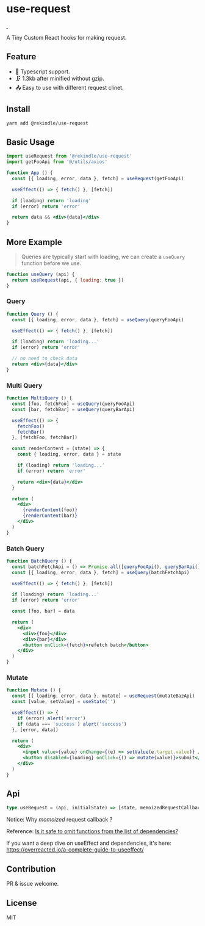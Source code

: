 # use-request

</a>
<a href="https://www.npmjs.com/package/@rekindle/use-request" target="\_parent">
<img alt="" src="https://img.shields.io/npm/dm/@rekindle/use-request.svg" />
</a>
<a href="https://www.npmjs.com/package/@rekindle/use-request" target="\_parent">
<img alt="" src="https://img.shields.io/npm/v/@rekindle/use-request.svg" />
</a>

A Tiny Custom React hooks for making request.

## Feature

- 👕 Typescript support.
- 🗜️ 1.3kb after minified without gzip.
- 📤 Easy to use with different request clinet.

## Install

```bash
yarn add @rekindle/use-request
```

## Basic Usage

```jsx
import useRequest from '@rekindle/use-request'
import getFooApi from '@/utils/axios'

function App () {
  const [{ loading, error, data }, fetch] = useRequest(getFooApi)

  useEffect(() => { fetch() }, [fetch])

  if (loading) return 'loading'
  if (error) return 'error'

  return data && <div>{data}</div>
}
```

## More Example

> Queries are typically start with loading, we can create a `useQuery` function before we use.

```js
function useQuery (api) {
  return useRequest(api, { loading: true })
}
```

### Query

```jsx
function Query () {
  const [{ loading, error, data }, fetch] = useQuery(queryFooApi)

  useEffect(() => { fetch() }, [fetch])

  if (loading) return 'loading...'
  if (error) return 'error'

  // no need to check data
  return <div>{data}</div>
}
```

### Multi Query

```jsx
function MultiQuery () {
  const [foo, fetchFoo] = useQuery(queryFooApi)
  const [bar, fetchBar] = useQuery(queryBarApi)

  useEffect(() => {
    fetchFoo()
    fetchBar()
  }, [fetchFoo, fetchBar])

  const renderContent = (state) => {
    const { loading, error, data } = state

    if (loading) return 'loading...'
    if (error) return 'error'

    return <div>{data}</div>
  }

  return (
    <div>
      {renderContent(foo)}
      {renderContent(bar)}
    </div>
  )
}
```

### Batch Query

```jsx
function BatchQuery () {
  const batchFetchApi = () => Promise.all([queryFooApi(), queryBarApi()])
  const [{ loading, error, data }, fetch] = useQuery(batchFetchApi)

  useEffect(() => { fetch() }, [fetch])

  if (loading) return 'loading...'
  if (error) return 'error'

  const [foo, bar] = data

  return (
    <div>
      <div>{foo}</div>
      <div>{bar}</div>
      <button onClick={fetch}>refetch batch</button>
    </div>
  )
}
```

### Mutate

```jsx
function Mutate () {
  const [{ loading, error, data }, mutate] = useRequest(mutateBazApi)
  const [value, setValue] = useState('')

  useEffect(() => {
    if (error) alert('error')
    if (data === 'success') alert('success')
  }, [error, data])

  return (
    <div>
      <input value={value} onChange={(e) => setValue(e.target.value)} />
      <button disabled={loading} onClick={() => mutate(value)}>submit</button>
    </div>
  )
}
```

## Api

```ts
type useRequest = (api, initialState) => [state, memoizedRequestCallback]
```

Notice: Why _momoized_ request callback ?

Reference: [Is it safe to omit functions from the list of dependencies?](https://reactjs.org/docs/hooks-faq.html#is-it-safe-to-omit-functions-from-the-list-of-dependencies)

If you want a deep dive on useEffect and dependencies, it's here: https://overreacted.io/a-complete-guide-to-useeffect/

## Contribution

PR & issue welcome.

## License

MIT
